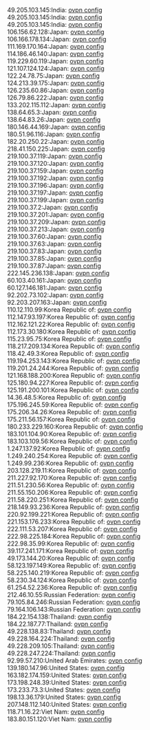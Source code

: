 49.205.103.145:India: [ovpn config](vpn/49_205_103_145.ovpn)  
49.205.103.145:India: [ovpn config](vpn/49_205_103_145.ovpn)  
49.205.103.145:India: [ovpn config](vpn/49_205_103_145.ovpn)  
106.156.62.128:Japan: [ovpn config](vpn/106_156_62_128.ovpn)  
106.166.178.134:Japan: [ovpn config](vpn/106_166_178_134.ovpn)  
111.169.170.164:Japan: [ovpn config](vpn/111_169_170_164.ovpn)  
114.186.46.140:Japan: [ovpn config](vpn/114_186_46_140.ovpn)  
119.229.60.119:Japan: [ovpn config](vpn/119_229_60_119.ovpn)  
121.107.124.124:Japan: [ovpn config](vpn/121_107_124_124.ovpn)  
122.24.78.75:Japan: [ovpn config](vpn/122_24_78_75.ovpn)  
124.213.39.175:Japan: [ovpn config](vpn/124_213_39_175.ovpn)  
126.235.60.86:Japan: [ovpn config](vpn/126_235_60_86.ovpn)  
126.79.86.222:Japan: [ovpn config](vpn/126_79_86_222.ovpn)  
133.202.115.112:Japan: [ovpn config](vpn/133_202_115_112.ovpn)  
138.64.65.3:Japan: [ovpn config](vpn/138_64_65_3.ovpn)  
138.64.83.26:Japan: [ovpn config](vpn/138_64_83_26.ovpn)  
180.146.44.169:Japan: [ovpn config](vpn/180_146_44_169.ovpn)  
180.51.96.116:Japan: [ovpn config](vpn/180_51_96_116.ovpn)  
182.20.250.22:Japan: [ovpn config](vpn/182_20_250_22.ovpn)  
218.41.150.225:Japan: [ovpn config](vpn/218_41_150_225.ovpn)  
219.100.37.119:Japan: [ovpn config](vpn/219_100_37_119.ovpn)  
219.100.37.120:Japan: [ovpn config](vpn/219_100_37_120.ovpn)  
219.100.37.159:Japan: [ovpn config](vpn/219_100_37_159.ovpn)  
219.100.37.192:Japan: [ovpn config](vpn/219_100_37_192.ovpn)  
219.100.37.196:Japan: [ovpn config](vpn/219_100_37_196.ovpn)  
219.100.37.197:Japan: [ovpn config](vpn/219_100_37_197.ovpn)  
219.100.37.199:Japan: [ovpn config](vpn/219_100_37_199.ovpn)  
219.100.37.2:Japan: [ovpn config](vpn/219_100_37_2.ovpn)  
219.100.37.201:Japan: [ovpn config](vpn/219_100_37_201.ovpn)  
219.100.37.209:Japan: [ovpn config](vpn/219_100_37_209.ovpn)  
219.100.37.213:Japan: [ovpn config](vpn/219_100_37_213.ovpn)  
219.100.37.60:Japan: [ovpn config](vpn/219_100_37_60.ovpn)  
219.100.37.63:Japan: [ovpn config](vpn/219_100_37_63.ovpn)  
219.100.37.83:Japan: [ovpn config](vpn/219_100_37_83.ovpn)  
219.100.37.85:Japan: [ovpn config](vpn/219_100_37_85.ovpn)  
219.100.37.87:Japan: [ovpn config](vpn/219_100_37_87.ovpn)  
222.145.236.138:Japan: [ovpn config](vpn/222_145_236_138.ovpn)  
60.103.40.161:Japan: [ovpn config](vpn/60_103_40_161.ovpn)  
60.127.146.181:Japan: [ovpn config](vpn/60_127_146_181.ovpn)  
92.202.73.102:Japan: [ovpn config](vpn/92_202_73_102.ovpn)  
92.203.207.163:Japan: [ovpn config](vpn/92_203_207_163.ovpn)  
110.12.110.99:Korea Republic of: [ovpn config](vpn/110_12_110_99.ovpn)  
112.147.93.197:Korea Republic of: [ovpn config](vpn/112_147_93_197.ovpn)  
112.162.121.22:Korea Republic of: [ovpn config](vpn/112_162_121_22.ovpn)  
112.173.30.180:Korea Republic of: [ovpn config](vpn/112_173_30_180.ovpn)  
115.23.95.75:Korea Republic of: [ovpn config](vpn/115_23_95_75.ovpn)  
118.217.209.134:Korea Republic of: [ovpn config](vpn/118_217_209_134.ovpn)  
118.42.49.3:Korea Republic of: [ovpn config](vpn/118_42_49_3.ovpn)  
119.194.253.143:Korea Republic of: [ovpn config](vpn/119_194_253_143.ovpn)  
119.201.24.244:Korea Republic of: [ovpn config](vpn/119_201_24_244.ovpn)  
121.168.188.200:Korea Republic of: [ovpn config](vpn/121_168_188_200.ovpn)  
125.180.94.227:Korea Republic of: [ovpn config](vpn/125_180_94_227.ovpn)  
125.191.200.101:Korea Republic of: [ovpn config](vpn/125_191_200_101.ovpn)  
14.36.48.5:Korea Republic of: [ovpn config](vpn/14_36_48_5.ovpn)  
175.196.245.59:Korea Republic of: [ovpn config](vpn/175_196_245_59.ovpn)  
175.206.34.26:Korea Republic of: [ovpn config](vpn/175_206_34_26.ovpn)  
175.211.56.157:Korea Republic of: [ovpn config](vpn/175_211_56_157.ovpn)  
180.233.229.160:Korea Republic of: [ovpn config](vpn/180_233_229_160.ovpn)  
183.101.104.90:Korea Republic of: [ovpn config](vpn/183_101_104_90.ovpn)  
183.103.109.56:Korea Republic of: [ovpn config](vpn/183_103_109_56.ovpn)  
1.247.137.92:Korea Republic of: [ovpn config](vpn/1_247_137_92.ovpn)  
1.249.240.254:Korea Republic of: [ovpn config](vpn/1_249_240_254.ovpn)  
1.249.99.236:Korea Republic of: [ovpn config](vpn/1_249_99_236.ovpn)  
203.128.219.11:Korea Republic of: [ovpn config](vpn/203_128_219_11.ovpn)  
211.227.92.170:Korea Republic of: [ovpn config](vpn/211_227_92_170.ovpn)  
211.51.230.56:Korea Republic of: [ovpn config](vpn/211_51_230_56.ovpn)  
211.55.150.206:Korea Republic of: [ovpn config](vpn/211_55_150_206.ovpn)  
211.58.220.251:Korea Republic of: [ovpn config](vpn/211_58_220_251.ovpn)  
218.149.93.236:Korea Republic of: [ovpn config](vpn/218_149_93_236.ovpn)  
220.92.199.221:Korea Republic of: [ovpn config](vpn/220_92_199_221.ovpn)  
221.153.176.233:Korea Republic of: [ovpn config](vpn/221_153_176_233.ovpn)  
222.111.53.207:Korea Republic of: [ovpn config](vpn/222_111_53_207.ovpn)  
222.98.225.184:Korea Republic of: [ovpn config](vpn/222_98_225_184.ovpn)  
222.98.35.99:Korea Republic of: [ovpn config](vpn/222_98_35_99.ovpn)  
39.117.241.171:Korea Republic of: [ovpn config](vpn/39_117_241_171.ovpn)  
49.173.144.20:Korea Republic of: [ovpn config](vpn/49_173_144_20.ovpn)  
58.123.197.149:Korea Republic of: [ovpn config](vpn/58_123_197_149.ovpn)  
58.225.140.219:Korea Republic of: [ovpn config](vpn/58_225_140_219.ovpn)  
58.230.34.124:Korea Republic of: [ovpn config](vpn/58_230_34_124.ovpn)  
61.254.52.236:Korea Republic of: [ovpn config](vpn/61_254_52_236.ovpn)  
212.46.10.55:Russian Federation: [ovpn config](vpn/212_46_10_55.ovpn)  
79.105.84.246:Russian Federation: [ovpn config](vpn/79_105_84_246.ovpn)  
79.164.106.143:Russian Federation: [ovpn config](vpn/79_164_106_143.ovpn)  
184.22.154.138:Thailand: [ovpn config](vpn/184_22_154_138.ovpn)  
184.22.187.77:Thailand: [ovpn config](vpn/184_22_187_77.ovpn)  
49.228.138.83:Thailand: [ovpn config](vpn/49_228_138_83.ovpn)  
49.228.164.224:Thailand: [ovpn config](vpn/49_228_164_224.ovpn)  
49.228.209.105:Thailand: [ovpn config](vpn/49_228_209_105.ovpn)  
49.228.247.224:Thailand: [ovpn config](vpn/49_228_247_224.ovpn)  
92.99.57.210:United Arab Emirates: [ovpn config](vpn/92_99_57_210.ovpn)  
139.180.147.96:United States: [ovpn config](vpn/139_180_147_96.ovpn)  
163.182.174.159:United States: [ovpn config](vpn/163_182_174_159.ovpn)  
173.198.248.39:United States: [ovpn config](vpn/173_198_248_39.ovpn)  
173.233.73.3:United States: [ovpn config](vpn/173_233_73_3.ovpn)  
198.13.36.179:United States: [ovpn config](vpn/198_13_36_179.ovpn)  
207.148.112.140:United States: [ovpn config](vpn/207_148_112_140.ovpn)  
118.71.16.22:Viet Nam: [ovpn config](vpn/118_71_16_22.ovpn)  
183.80.151.120:Viet Nam: [ovpn config](vpn/183_80_151_120.ovpn)  
